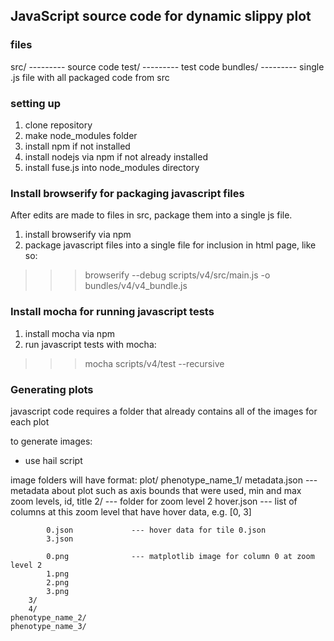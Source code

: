 ## JavaScript source code for dynamic slippy plot

### files
src/     --------- source code
test/    --------- test code
bundles/ --------- single .js file with all packaged code from src

### setting up 
1. clone repository
2. make node_modules folder
3. install npm if not installed
4. install nodejs via npm if not already installed
5. install fuse.js into node_modules directory

### Install browserify for packaging javascript files
After edits are made to files in src, package them into a single js file.
1. install browserify via npm 
2. package javascript files into a single file for inclusion in html page, like so:
>>> browserify --debug scripts/v4/src/main.js -o bundles/v4/v4_bundle.js

### Install mocha for running javascript tests
1. install mocha via npm
2. run javascript tests with mocha:
>>> mocha scripts/v4/test --recursive

### Generating plots
javascript code requires a folder that already contains all of the images for each plot

to generate images:
- use hail script

image folders will have format:
plot/
    phenotype_name_1/
        metadata.json          --- metadata about plot such as axis bounds that were used, min and max zoom levels, id, title
        2/                     --- folder for zoom level 2
            hover.json         --- list of columns at this zoom level that have hover data, e.g. [0, 3]

            0.json             --- hover data for tile 0.json
            3.json

            0.png              --- matplotlib image for column 0 at zoom level 2
            1.png
            2.png
            3.png
        3/
        4/
    phenotype_name_2/
    phenotype_name_3/
